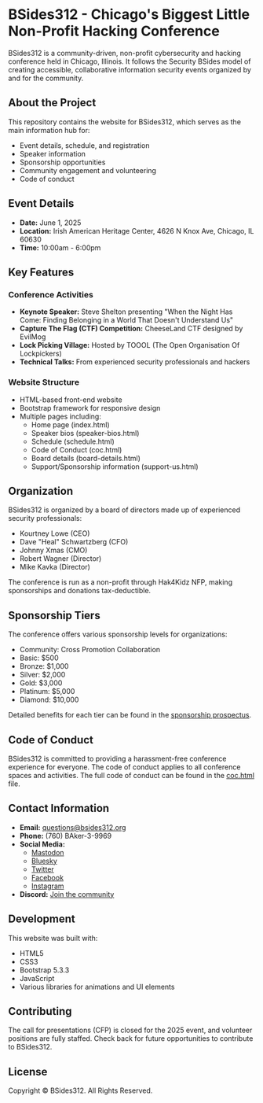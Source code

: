 # BSides312 - Chicago's Biggest Little Non-Profit Hacking Conference

BSides312 is a community-driven, non-profit cybersecurity and hacking conference held in Chicago, Illinois. It follows the Security BSides model of creating accessible, collaborative information security events organized by and for the community.

## About the Project

This repository contains the website for BSides312, which serves as the main information hub for:
- Event details, schedule, and registration
- Speaker information
- Sponsorship opportunities
- Community engagement and volunteering
- Code of conduct

## Event Details

- **Date:** June 1, 2025
- **Location:** Irish American Heritage Center, 4626 N Knox Ave, Chicago, IL 60630
- **Time:** 10:00am - 6:00pm

## Key Features

### Conference Activities
- **Keynote Speaker:** Steve Shelton presenting "When the Night Has Come: Finding Belonging in a World That Doesn't Understand Us"
- **Capture The Flag (CTF) Competition:** CheeseLand CTF designed by EvilMog
- **Lock Picking Village:** Hosted by TOOOL (The Open Organisation Of Lockpickers)
- **Technical Talks:** From experienced security professionals and hackers

### Website Structure
- HTML-based front-end website
- Bootstrap framework for responsive design
- Multiple pages including:
  - Home page (index.html)
  - Speaker bios (speaker-bios.html)
  - Schedule (schedule.html)
  - Code of Conduct (coc.html)
  - Board details (board-details.html)
  - Support/Sponsorship information (support-us.html)

## Organization

BSides312 is organized by a board of directors made up of experienced security professionals:
- Kourtney Lowe (CEO)
- Dave "Heal" Schwartzberg (CFO)
- Johnny Xmas (CMO)
- Robert Wagner (Director)
- Mike Kavka (Director)

The conference is run as a non-profit through Hak4Kidz NFP, making sponsorships and donations tax-deductible.

## Sponsorship Tiers

The conference offers various sponsorship levels for organizations:
- Community: Cross Promotion Collaboration
- Basic: $500
- Bronze: $1,000
- Silver: $2,000
- Gold: $3,000
- Platinum: $5,000
- Diamond: $10,000

Detailed benefits for each tier can be found in the [sponsorship prospectus](https://bsides312.org/assets/docs/BSides312_2025_Sponsor_Prospectus.pdf).

## Code of Conduct

BSides312 is committed to providing a harassment-free conference experience for everyone. The code of conduct applies to all conference spaces and activities. The full code of conduct can be found in the [coc.html](coc.html) file.

## Contact Information

- **Email:** questions@bsides312.org
- **Phone:** (760) BAker-3-9969
- **Social Media:**
  - [Mastodon](https://infosec.exchange/@bsides312)
  - [Bluesky](https://bsky.app/profile/bsides312.org)
  - [Twitter](https://twitter.com/bsides312)
  - [Facebook](https://www.facebook.com/BSides312)
  - [Instagram](https://www.instagram.com/bsides312)
- **Discord:** [Join the community](https://tinyurl.com/bsides312)

## Development

This website was built with:
- HTML5
- CSS3
- Bootstrap 5.3.3
- JavaScript
- Various libraries for animations and UI elements

## Contributing

The call for presentations (CFP) is closed for the 2025 event, and volunteer positions are fully staffed. Check back for future opportunities to contribute to BSides312.

## License

Copyright © BSides312. All Rights Reserved. 